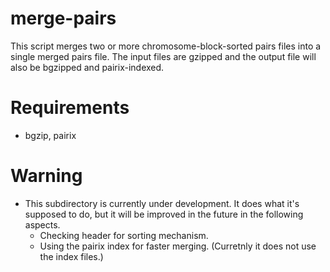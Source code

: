 # merge-pairs

This script merges two or more chromosome-block-sorted pairs files into a single merged pairs file.
The input files are gzipped and the output file will also be bgzipped and pairix-indexed.

# Requirements
* bgzip, pairix 

# Warning
* This subdirectory is currently under development. It does what it's supposed to do, but it will be improved in the future in the following aspects.
    * Checking header for sorting mechanism.
    * Using the pairix index for faster merging. (Curretnly it does not use the index files.)


